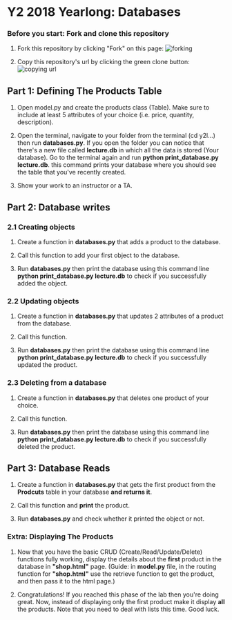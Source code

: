 # Y2 2018 Yearlong: Databases

### Before you start: Fork and clone this repository

1. Fork this repository by clicking "Fork" on this page:
![forking](https://image.ibb.co/jHRieT/forking.png)

2. Copy this repository's url by clicking the green clone button:
![copying url](https://image.ibb.co/n2wYeT/copying_clone.png)


## Part 1: Defining The Products Table

1. Open model.py and create the products class (Table). Make sure to include at least 5 attributes of your choice (i.e. price, quantity, description).

2. Open the terminal, navigate to your folder from the terminal (cd y2l...) then run **databases.py**.
If you open the folder you can notice that there's a new file called **lecture.db** in which all the data is stored (Your database).
Go to the terminal again and run **python print_database.py lecture.db**. this command prints your database where you should see the table that you've recently created.

3. Show your work to an instructor or a TA.

## Part 2: Database writes
### 2.1 Creating objects

1. Create a function in **databases.py** that adds a product to the database.

2. Call this function to add your first object to the database.

3. Run **databases.py** then print the database using this command line **python print_database.py lecture.db** to check if you successfully added the object.

### 2.2 Updating objects

1. Create a function in **databases.py** that updates 2 attributes of a product from the database.

2. Call this function.

3. Run **databases.py** then print the database using this command line **python print_database.py lecture.db** to check if you successfully updated the product.


### 2.3 Deleting from a database 

1. Create a function in **databases.py** that deletes one product of your choice.

2. Call this function.

3. Run **databases.py** then print the database using this command line **python print_database.py lecture.db** to check if you successfully deleted the product.

## Part 3: Database Reads

1. Create a function in **databases.py** that gets the first product from the **Prodcuts** table in your database **and returns it**.

2. Call this function and **print** the product.

3. Run **databases.py** and check whether it printed the object or not.
### Extra: Displaying The Products

1. Now that you have the basic CRUD (Create/Read/Update/Delete) functions fully working, display the details about the **first** product in the database in **"shop.html"** page.
(Guide: in **model.py** file, in the routing function for **"shop.html"** use the retrieve function to get the product, and then pass it to the html page.)

2. Congratulations! If you reached this phase of the lab then you're doing great. Now, instead of displaying only the first product make it display **all** the products. Note that you need to deal with lists this time. Good luck.
